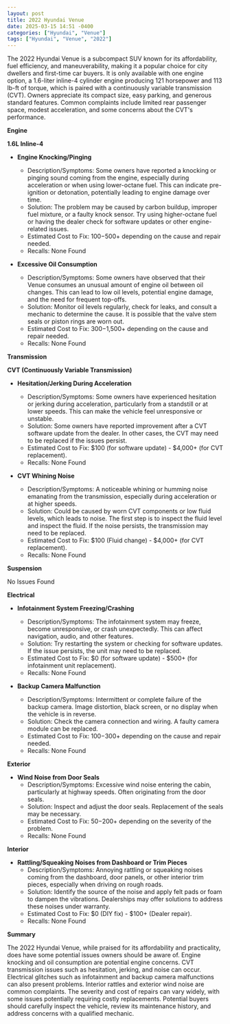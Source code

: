 ```yaml
---
layout: post
title: 2022 Hyundai Venue
date: 2025-03-15 14:51 -0400
categories: ["Hyundai", "Venue"]
tags: ["Hyundai", "Venue", "2022"]
---
```

The 2022 Hyundai Venue is a subcompact SUV known for its affordability, fuel efficiency, and maneuverability, making it a popular choice for city dwellers and first-time car buyers. It is only available with one engine option, a 1.6-liter inline-4 cylinder engine producing 121 horsepower and 113 lb-ft of torque, which is paired with a continuously variable transmission (CVT). Owners appreciate its compact size, easy parking, and generous standard features. Common complaints include limited rear passenger space, modest acceleration, and some concerns about the CVT's performance.

**Engine**

**1.6L Inline-4**

*   **Engine Knocking/Pinging**
    *   Description/Symptoms: Some owners have reported a knocking or pinging sound coming from the engine, especially during acceleration or when using lower-octane fuel. This can indicate pre-ignition or detonation, potentially leading to engine damage over time.
    *   Solution: The problem may be caused by carbon buildup, improper fuel mixture, or a faulty knock sensor. Try using higher-octane fuel or having the dealer check for software updates or other engine-related issues.
    *   Estimated Cost to Fix: $100-$500+ depending on the cause and repair needed.
    *   Recalls: None Found

*   **Excessive Oil Consumption**
    *   Description/Symptoms: Some owners have observed that their Venue consumes an unusual amount of engine oil between oil changes. This can lead to low oil levels, potential engine damage, and the need for frequent top-offs.
    *   Solution: Monitor oil levels regularly, check for leaks, and consult a mechanic to determine the cause. It is possible that the valve stem seals or piston rings are worn out.
    *   Estimated Cost to Fix: $300-$1,500+ depending on the cause and repair needed.
    *   Recalls: None Found

**Transmission**

**CVT (Continuously Variable Transmission)**

*   **Hesitation/Jerking During Acceleration**
    *   Description/Symptoms: Some owners have experienced hesitation or jerking during acceleration, particularly from a standstill or at lower speeds. This can make the vehicle feel unresponsive or unstable.
    *   Solution: Some owners have reported improvement after a CVT software update from the dealer. In other cases, the CVT may need to be replaced if the issues persist.
    *   Estimated Cost to Fix: $100 (for software update) - $4,000+ (for CVT replacement).
    *   Recalls: None Found

*   **CVT Whining Noise**
    *   Description/Symptoms: A noticeable whining or humming noise emanating from the transmission, especially during acceleration or at higher speeds.
    *   Solution: Could be caused by worn CVT components or low fluid levels, which leads to noise. The first step is to inspect the fluid level and inspect the fluid. If the noise persists, the transmission may need to be replaced.
    *   Estimated Cost to Fix: $100 (Fluid change) - $4,000+ (for CVT replacement).
    *   Recalls: None Found

**Suspension**

No Issues Found

**Electrical**

*   **Infotainment System Freezing/Crashing**
    *   Description/Symptoms: The infotainment system may freeze, become unresponsive, or crash unexpectedly. This can affect navigation, audio, and other features.
    *   Solution: Try restarting the system or checking for software updates. If the issue persists, the unit may need to be replaced.
    *   Estimated Cost to Fix: $0 (for software update) - $500+ (for infotainment unit replacement).
    *   Recalls: None Found

*   **Backup Camera Malfunction**
    *   Description/Symptoms: Intermittent or complete failure of the backup camera. Image distortion, black screen, or no display when the vehicle is in reverse.
    *   Solution: Check the camera connection and wiring. A faulty camera module can be replaced.
    *   Estimated Cost to Fix: $100-$300+ depending on the cause and repair needed.
    *   Recalls: None Found

**Exterior**

*   **Wind Noise from Door Seals**
    *   Description/Symptoms: Excessive wind noise entering the cabin, particularly at highway speeds. Often originating from the door seals.
    *   Solution: Inspect and adjust the door seals. Replacement of the seals may be necessary.
    *   Estimated Cost to Fix: $50-$200+ depending on the severity of the problem.
    *   Recalls: None Found

**Interior**

*   **Rattling/Squeaking Noises from Dashboard or Trim Pieces**
    *   Description/Symptoms: Annoying rattling or squeaking noises coming from the dashboard, door panels, or other interior trim pieces, especially when driving on rough roads.
    *   Solution: Identify the source of the noise and apply felt pads or foam to dampen the vibrations. Dealerships may offer solutions to address these noises under warranty.
    *   Estimated Cost to Fix: $0 (DIY fix) - $100+ (Dealer repair).
    *   Recalls: None Found

**Summary**

The 2022 Hyundai Venue, while praised for its affordability and practicality, does have some potential issues owners should be aware of. Engine knocking and oil consumption are potential engine concerns. CVT transmission issues such as hesitation, jerking, and noise can occur. Electrical glitches such as infotainment and backup camera malfunctions can also present problems. Interior rattles and exterior wind noise are common complaints. The severity and cost of repairs can vary widely, with some issues potentially requiring costly replacements. Potential buyers should carefully inspect the vehicle, review its maintenance history, and address concerns with a qualified mechanic.

